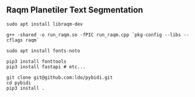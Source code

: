 ## Raqm Planetiler Text Segmentation

```
sudo apt install libraqm-dev
```

```
g++ -shared -o run_raqm.so -fPIC run_raqm.cpp `pkg-config --libs --cflags raqm`
```

```
sudo apt install fonts-noto
```

```
pip3 install fonttools
pip3 install fastapi # etc...
```

```
git clone git@github.com:ldo/pybidi.git
cd pybidi
pip3 install .
```

